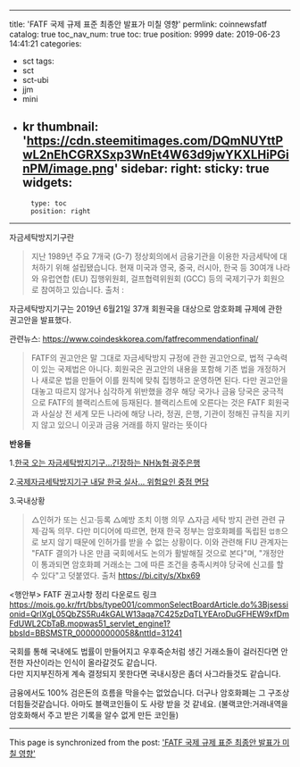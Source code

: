 
---
title: '<coinnews>FATF 국제 규제 표준 최종안 발표가 미칠 영향'
permlink: coinnewsfatf
catalog: true
toc_nav_num: true
toc: true
position: 9999
date: 2019-06-23 14:41:21
categories:
- sct
tags:
- sct
- sct-ubi
- jjm
- mini
- kr
thumbnail: 'https://cdn.steemitimages.com/DQmNUYttPwL2nEhCGRXSxp3WnEt4W63d9jwYKXLHiPGinPM/image.png'
sidebar:
    right:
        sticky: true
widgets:
    -
        type: toc
        position: right
---


자금세탁방지기구란
>지난 1989년 주요 7개국 (G-7) 정상회의에서 금융기관을 이용한 자금세탁에 대처하기 위해 설립됐습니다.
현재 미국과 영국, 중국, 러시아, 한국 등 30여개 나라와 유럽연합 (EU) 집행위원회, 걸프협력위원회 (GCC) 등의 국제기구가 회원으로 참여하고 있습니다.
출처 : 

자금세탁방지기구는 2019년 6월21일   37개 회원국을 대상으로 암호화폐 규제에 관한 권고안을 발표했다. 

관련뉴스:  https://www.coindeskkorea.com/fatfrecommendationfinal/

>FATF의 권고안은  말 그대로 자금세탁방지 규정에 관한 권고안으로, 법적 구속력이 있는 국제법은 아니다. 회원국은 권고안의 내용을 포함해 기존 법을 개정하거나 새로운 법을 만들어 이를 원칙에 맞춰 집행하고 운영하면 된다. 다만 권고안을 대놓고 따르지 않거나 심각하게 위반했을 경우 해당 국가나 금융 당국은 궁극적으로 FATF의 블랙리스트에 등재된다. 블랙리스트에 오른다는 것은 FATF 회원국과 사실상 전 세계 모든 나라에 해당  나라, 정권, 은행, 기관이 정해진 규칙을 지키지 않고 있으니 이곳과 금융 거래를 하지 말라는 뜻이다


**반응들**

1.[한국 오는 자금세탁방지기구…긴장하는 NH농협·광주은행](http://biz.chosun.com/site/data/html_dir/2019/06/21/2019062103234 )

2.[국제자금세탁방지기구 내달 한국 실사… 위험요인 중점 면담](http://biz.newdaily.co.kr/site/data/html/2019/06/17/2019061700112.html)

3.국내상황
>△인허가 또는 신고·등록 △예방 조치 이행 의무 △자금 세탁 방지 관련 관련 규제·감독 의무. 다만 미디어에 따르면, 현재 한국 정부는 암호화폐를 독립된 `업종`으로 보지 않기 때문에 인허가를 받을 수 없는 상황이다. 이와 관련해 FIU 관계자는 "FATF 결의가 나온 만큼 국회에서도 논의가 활발해질 것으로 본다"며, "개정안이 통과되면 암호화폐 거래소는 그에 따른 조건을 충족시켜야 당국에 신고를 할 수 있다"고 덧붙였다. 
출처 https://bi.city/s/Xbx69



<행안부> FATF 권고사항 정리 다운로드 링크 
https://mois.go.kr/frt/bbs/type001/commonSelectBoardArticle.do%3Bjsessionid=QrIXgL05QbZS5Ru4kGALW13aqa7C425zDqTLYEAroDuGFHEW9xfDmFdUWL2CbTaB.mopwas51_servlet_engine1?bbsId=BBSMSTR_000000000058&nttId=31241 

국회를 통해 국내에도 법률이 만들어지고 우후죽순처럼 생긴 거래소들이 걸러진다면 안전한 자산이라는 인식이 올라갈것도 같습니다.  
다만 지지부진하게 계속 결정되지 못한다면 국내시장은 좀더 사그라들것도 같습니다. 

금융에서도 100% 검은돈의 흐름을 막을수는 없었습니다.  더구나 암호화폐는 그 구조상 더힘들것같습니다.  아마도 블랙코인들이 도 사랑 받을 것 같네요.  (불랙코안:거래내역을 암호화해서 주고 받은 기록을 알수 없게 만든 코인들)

- - -

This page is synchronized from the post: ['<coinnews>FATF 국제 규제 표준 최종안 발표가 미칠 영향'](https://steemit.com/@kingbit/coinnewsfatf)
